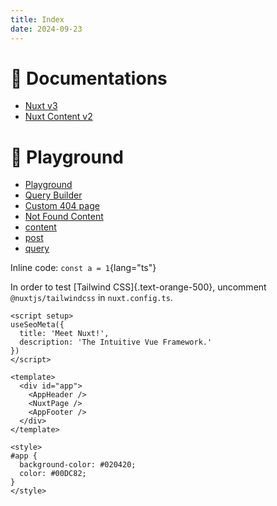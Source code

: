 ```yaml
---
title: Index
date: 2024-09-23
---
```


# 🎨 Documentations

- [Nuxt v3](/nuxt/getting-started/introduction)
- [Nuxt Content v2](/content-v2/getting-started/installation)


# 🎨 Playground

- [Playground](/playground)
- [Query Builder](/query-playground)
- [Custom 404 page](/404)
- [Not Found Content](/not-found-content)
- [content](/real-content/content)
- [post](/real-content/post)
- [query](/real-content/query)

Inline code: `const a = 1`{lang="ts"}

In order to test [Tailwind CSS]{.text-orange-500}, uncomment `@nuxtjs/tailwindcss` in `nuxt.config.ts`.

```vue [app.vue]
<script setup>
useSeoMeta({
  title: 'Meet Nuxt!',
  description: 'The Intuitive Vue Framework.'
})
</script>

<template>
  <div id="app">
    <AppHeader />
    <NuxtPage />
    <AppFooter />
  </div>
</template>

<style>
#app {
  background-color: #020420;
  color: #00DC82;
}
</style>
```